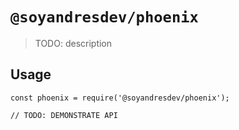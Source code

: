 # `@soyandresdev/phoenix`

> TODO: description

## Usage

```
const phoenix = require('@soyandresdev/phoenix');

// TODO: DEMONSTRATE API
```
